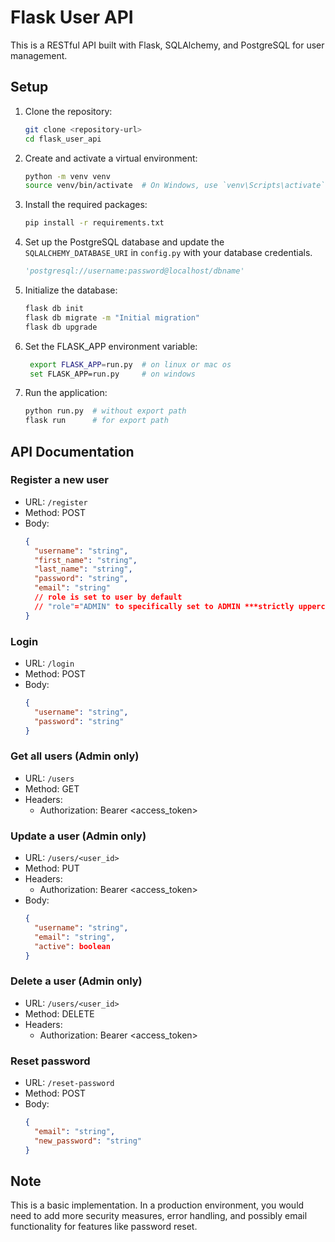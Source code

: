 # Flask User API

This is a RESTful API built with Flask, SQLAlchemy, and PostgreSQL for user management.

## Setup

1. Clone the repository:
   ```bash
   git clone <repository-url>
   cd flask_user_api
   ```

2. Create and activate a virtual environment:
   ```bash
   python -m venv venv
   source venv/bin/activate  # On Windows, use `venv\Scripts\activate`
   ```

3. Install the required packages:
   ```bash
   pip install -r requirements.txt
   ```

4. Set up the PostgreSQL database and update the `SQLALCHEMY_DATABASE_URI` in `config.py` with your database credentials.
   ```python
   'postgresql://username:password@localhost/dbname'
   ```

5. Initialize the database:
   ```bash
   flask db init
   flask db migrate -m "Initial migration"
   flask db upgrade
   ```

6. Set the FLASK_APP environment variable:
   ```bash
    export FLASK_APP=run.py  # on linux or mac os
    set FLASK_APP=run.py     # on windows 
   ```
7. Run the application:
   ```bash
   python run.py  # without export path
   flask run      # for export path
   ```

## API Documentation

### Register a new user
- URL: `/register`
- Method: POST
- Body: 
  ```json
  {
    "username": "string",
    "first_name": "string",
    "last_name": "string",
    "password": "string",
    "email": "string"
    // role is set to user by default
    // "role"="ADMIN" to specifically set to ADMIN ***strictly uppercase***
  }
  ```

### Login
- URL: `/login`
- Method: POST
- Body:
  ```json
  {
    "username": "string",
    "password": "string"
  }
  ```

### Get all users (Admin only)
- URL: `/users`
- Method: GET
- Headers: 
  - Authorization: Bearer <access_token>

### Update a user (Admin only)
- URL: `/users/<user_id>`
- Method: PUT
- Headers:
  - Authorization: Bearer <access_token>
- Body:
  ```json
  {
    "username": "string",
    "email": "string",
    "active": boolean
  }
  ```

### Delete a user (Admin only)
- URL: `/users/<user_id>`
- Method: DELETE
- Headers:
  - Authorization: Bearer <access_token>

### Reset password
- URL: `/reset-password`
- Method: POST
- Body:
  ```json
  {
    "email": "string",
    "new_password": "string"
  }
  ```

## Note
This is a basic implementation. In a production environment, you would need to add more security measures, error handling, and possibly email functionality for features like password reset.
